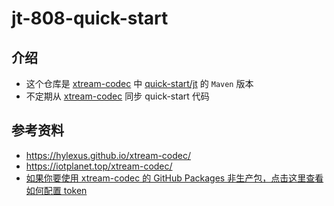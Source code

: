 # jt-808-quick-start

## 介绍

- 这个仓库是 [xtream-codec](https://github.com/hylexus/xtream-codec) 中 [quick-start/jt](https://github.com/hylexus/xtream-codec/tree/develop/quick-start/jt) 的 `Maven`
  版本
- 不定期从 [xtream-codec](https://github.com/hylexus/xtream-codec) 同步 quick-start 代码

## 参考资料

- https://hylexus.github.io/xtream-codec/
- https://iotplanet.top/xtream-codec/
- [如果你要使用 xtream-codec 的 GitHub Packages 非生产包，点击这里查看如何配置 token](https://docs.github.com/zh/packages/working-with-a-github-packages-registry/working-with-the-apache-maven-registry)
